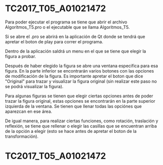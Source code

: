 # TC2017_T05_A01021472
Para poder ejecutar el programa se tiene que abrir el archivo Algoritmos_T5.pro o el ejecutable que se llama Algoritmos_T5. 

Si se abre el .pro se abrirá en la aplicación de Qt donde se tendrá que apretar el boton de play para correr el programa. 

Dentro de la aplicación saldrá un menu en el que se tiene que elegir la figura a probar. 

Después de haber elegido la figura se abre una ventana especifica para esa figura. En la parte inferior se encontrarán varios botones con las opciones de modificación de la figura. Es importante apretar el boton que dice "Original" para trazar y visualizar la figura original (sin realizar este paso no se podrá visualizar la figura). 

Para algunas figuras se tienen que elegir ciertas opciones antes de poder trazar la figura original, estas opciones se encontrarán en la parte superior izquierda de la ventana. Se tienen que llenar todas las opciónes que aparezcan en ese área. 

De igual manera, para realizar ciertas funciones, como rotación, traslación y reflexión, se tiene que rellenar o elegir las casillas que se encuentran arriba de la opción a elegir (esto se  hace antes de apretar el boton de la transformación). 

# TC2017_T05_A01021472
